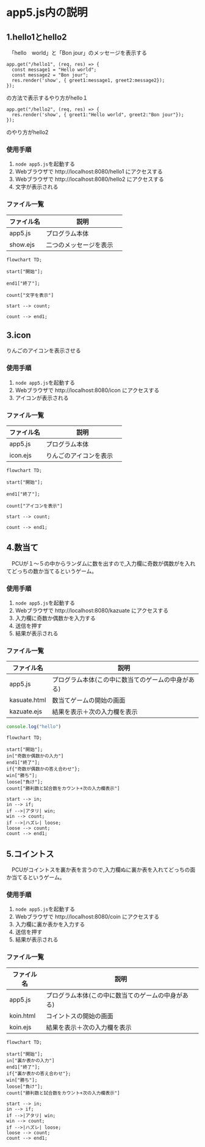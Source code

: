 # app5.js内の説明

## 1.hello1とhello2
　「hello　world」と「Bon jour」のメッセージを表示する
```
app.get("/hello1", (req, res) => {
  const message1 = "Hello world";
  const message2 = "Bon jour";
  res.render('show', { greet1:message1, greet2:message2});
});
```
の方法で表示するやり方がhello１
```
app.get("/hello2", (req, res) => {
  res.render('show', { greet1:"Hello world", greet2:"Bon jour"});
});
```
のやり方がhello2


### 使用手順
1. ```node app5.js```を起動する
1. Webブラウザで http://localhost:8080/hello1 にアクセスする
1. Webブラウザで http://localhost:8080/hello2 にアクセスする
1. 文字が表示される

### ファイル一覧
ファイル名 | 説明 | 
-|-
app5.js | プログラム本体 | 
show.ejs | 二つのメッセージを表示　|

```mermaid
flowchart TD;

start["開始"];

end1["終了"];

count["文字を表示"]

start --> count;

count --> end1;
```


## 3.icon
りんごのアイコンを表示させる

### 使用手順
1. ```node app5.js```を起動する
1. Webブラウザで http://localhost:8080/icon にアクセスする
1. アイコンが表示される

### ファイル一覧
ファイル名 | 説明 | 
-|-
app5.js | プログラム本体 | 
icon.ejs | りんごのアイコンを表示　|

```mermaid
flowchart TD;

start["開始"];

end1["終了"];

count["アイコンを表示"]

start --> count;

count --> end1;
```








## 4.数当て
　PCUが１〜５の中からランダムに数を出すので,入力欄に奇数が偶数がを入れてどっちの数か当てるというゲーム。
### 使用手順
1. ```node app5.js```を起動する
1. Webブラウザで http://localhost:8080/kazuate にアクセスする
1. 入力欄に奇数か偶数かを入力する
1. 送信を押す
1. 結果が表示される

### ファイル一覧
ファイル名 | 説明 | 
-|-
app5.js | プログラム本体(この中に数当てのゲームの中身がある) | 
kasuate.html | 数当てゲームの開始の画面 | 
kazuate.ejs | 結果を表示＋次の入力欄を表示|


```javascript
console.log("hello")
```

```mermaid
flowchart TD;

start["開始"];
in["奇数か偶数かの入力"]
end1["終了"];
if{"奇数が偶数かの答え合わせ"};
win["勝ち"];
loose["負け"];
count["勝利数と試合数をカウント+次の入力欄表示"]

start --> in;
in --> if;
if -->|アタリ| win;
win --> count;
if -->|ハズレ| loose;
loose --> count;
count --> end1;
```
## 5.コイントス
　PCUがコイントスを裏か表を言うので,入力欄ぬに裏か表を入れてどっちの面か当てるというゲーム。
### 使用手順
1. ```node app5.js```を起動する
1. Webブラウザで http://localhost:8080/coin にアクセスする
1. 入力欄に裏か表かを入力する
1. 送信を押す
1. 結果が表示される

### ファイル一覧
ファイル名 | 説明 | 
-|-
app5.js | プログラム本体(この中に数当てのゲームの中身がある) | 
koin.html | コイントスの開始の画面 | 
koin.ejs | 結果を表示＋次の入力欄を表示|
```mermaid
flowchart TD;

start["開始"];
in["裏か表かの入力"]
end1["終了"];
if{"裏か表かの答え合わせ"};
win["勝ち"];
loose["負け"];
count["勝利数と試合数をカウント+次の入力欄表示"]

start --> in;
in --> if;
if -->|アタリ| win;
win --> count;
if -->|ハズレ| loose;
loose --> count;
count --> end1;
```